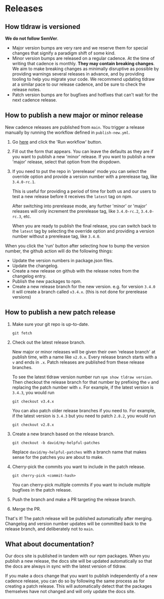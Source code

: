 # Releases

## How tldraw is versioned

**We do not follow SemVer**.

- Major version bumps are very rare and we reserve them for special changes that signify a paradigm shift of some kind.
- Minor version bumps are released on a regular cadence. At the time of writing that cadence is monthly. **They may contain breaking changes**. We aim to make breaking changes as minimally disruptive as possible by providing warnings several releases in advance, and by providing tooling to help you migrate your code. We recommend updating tldraw at a similar pace to our release cadence, and be sure to check the release notes.
- Patch version bumps are for bugfixes and hotfixes that can't wait for the next cadence release.

## How to publish a new major or minor release

New cadence releases are published from `main`. You trigger a release manually by running the workflow defined in `publish-new.yml`.

1. Go [here](https://github.com/tldraw/tldraw/actions/workflows/publish-new.yml) and click the 'Run workflow' button.
2. Fill out the form that appears. You can leave the defaults as they are if you want to publish a new 'minor' release. If you want to publish a new 'major' release, select that option from the dropdown.
3. If you need to put the repo in 'prerelease' mode you can select the override option and provide a version number with a prerelease tag, like `3.4.0-rc.1`.

   This is useful for providing a period of time for both us and our users to test a new release before it receives the `latest` tag on npm.

   After switching into prerelease mode, any further 'minor' or 'major' releases will only increment the prerelease tag, like `3.4.0-rc.2`, `3.4.0-rc.3`, etc.

   When you are ready to publish the final release, you can switch back to the `latest` tag by selecting the override option and providing a version number without a prerelease tag, like `3.4.0`.

When you click the 'run' button after selecting how to bump the version number, the github action will do the following things:

- Update the version numbers in package.json files.
- Update the changelog.
- Create a new release on github with the release notes from the changelog entry.
- Publish the new packages to npm.
- Create a new release branch for the new version. e.g. for version `3.4.0` it will create a branch called `v3.4.x`. (this is not done for prerelease versions)

## How to publish a new patch release

1. Make sure your git repo is up-to-date.

   `git fetch`

2. Check out the latest release branch.

   New major or minor releases will be given their own 'release branch' at publish time, with a name like `v2.0.x`. Every release branch starts with a `v` and ends in `.x`. Patch releases are published from these release branches.

   To see the latest tldraw version number run `npm show tldraw version`. Then checkout the release branch for that number by prefixing the `v` and replacing the patch number with `x`. For example, if the latest version is `3.4.3`, you would run

   `git checkout v3.4.x`

   You can also patch older release branches if you need to. For example, if the latest version is `3.4.3` but you need to patch `2.8.2`, you would run

   `git checkout v2.8.x`

3. Create a new branch based on the release branch.

   `git checkout -b david/my-helpful-patches`

   Replace `david/my-helpful-patches` with a branch name that makes sense for the patches you are about to make.

4. Cherry-pick the commits you want to include in the patch release.

   `git cherry-pick <commit-hash>`

   You can cherry-pick multiple commits if you want to include multiple bugfixes in the patch release.

5. Push the branch and make a PR targeting the release branch.

6. Merge the PR.

That's it! The patch release will be published automatically after merging. Changelog and version number updates will be committed back to the release branch, and deliberately not to `main`.

## What about documentation?

Our docs site is published in tandem with our npm packages. When you publish a new release, the docs site will be updated automatically so that the docs are always in sync with the latest version of tldraw.

If you make a docs change that you want to publish independently of a new cadence release, you can do so by following the same process as for creating a patch release. This will automatically detect that the packages themselves have not changed and will only update the docs site.
